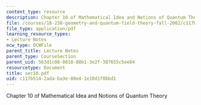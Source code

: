 ```yaml
---
content_type: resource
description: Chapter 10 of Mathematical Idea and Notions of Quantum Theory
file: /courses/18-238-geometry-and-quantum-field-theory-fall-2002/c117b5142adaba3e80e41e10d1f0bbd1_sec10.pdf
file_type: application/pdf
learning_resource_types:
- Lecture Notes
ocw_type: OCWFile
parent_title: Lecture Notes
parent_type: CourseSection
parent_uid: 563d1c08-0818-88b1-3e2f-387655c5ee84
resourcetype: Document
title: sec10.pdf
uid: c117b514-2ada-ba3e-80e4-1e10d1f0bbd1
---
```

Chapter 10 of Mathematical Idea and Notions of Quantum Theory

